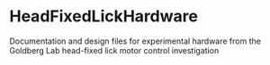 # HeadFixedLickHardware
Documentation and design files for experimental hardware from the Goldberg Lab head-fixed lick motor control investigation
